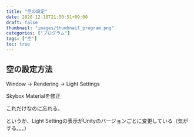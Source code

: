 ```yaml
---
title: "空の設定"
date: 2020-12-18T21:50:51+09:00
draft: false
thumbnail: "images/thumbnail_program.png"
categories: ["プログラム"]
tags: ["空"]
toc: true
---
```

## 空の設定方法
Window -> Rendering -> Light Settings  

Skybox Materialを修正  

これだけなのに忘れる。  

というか、Light Settingの表示がUnityのバージョンごとに変更している（気がする。。。）  


